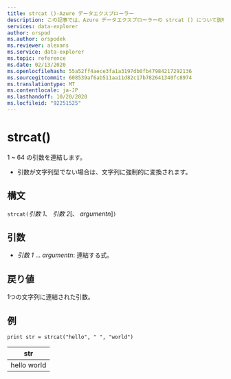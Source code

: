 ```yaml
---
title: strcat ()-Azure データエクスプローラー
description: この記事では、Azure データエクスプローラーの strcat () について説明します。
services: data-explorer
author: orspod
ms.author: orspodek
ms.reviewer: alexans
ms.service: data-explorer
ms.topic: reference
ms.date: 02/13/2020
ms.openlocfilehash: 55a52ff4aece3fa1a3197db0fb47984217292136
ms.sourcegitcommit: 608539af6ab511aa11d82c17b782641340fc8974
ms.translationtype: MT
ms.contentlocale: ja-JP
ms.lasthandoff: 10/20/2020
ms.locfileid: "92251525"
---
```

# <a name="strcat"></a>strcat()

1 ~ 64 の引数を連結します。

* 引数が文字列型でない場合は、文字列に強制的に変換されます。

## <a name="syntax"></a>構文

`strcat(`*引数 1*、 *引数 2*[、 *argumentn*]`)`

## <a name="arguments"></a>引数

* *引数 1* ... *argumentn*: 連結する式。

## <a name="returns"></a>戻り値

1つの文字列に連結された引数。

## <a name="examples"></a>例
  
   ```kusto
print str = strcat("hello", " ", "world")
```

|str|
|---|
|hello world|
